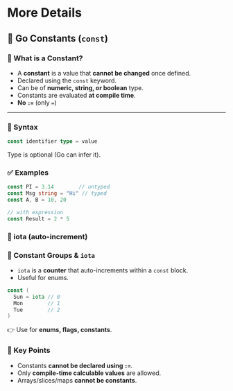 # More Details

## 📌 Go Constants (`const`)

### 🔹 What is a Constant?

- A **constant** is a value that **cannot be changed** once defined.
- Declared using the `const` keyword.
- Can be of **numeric, string, or boolean** type.
- Constants are evaluated **at compile time**.
- **No `:=`** (only `=`)

---

### 🔹 Syntax

```go
const identifier type = value
```

Type is optional (Go can infer it).

### ✅ Examples

```go
const PI = 3.14        // untyped
const Msg string = "Hi" // typed
const A, B = 10, 20

// with expression
const Result = 2 * 5
```

### 🔄 iota (auto-increment)

### 🔹 Constant Groups & `iota`

- `iota` is a **counter** that auto-increments within a `const` block.
- Useful for enums.

```go
const (
  Sun = iota // 0
  Mon        // 1
  Tue        // 2
)
```

👉 Use for **enums, flags, constants**.

### 🔹 Key Points

- Constants **cannot be declared using `:=`**.
- Only **compile-time calculable values** are allowed.
- Arrays/slices/maps **cannot be constants**.